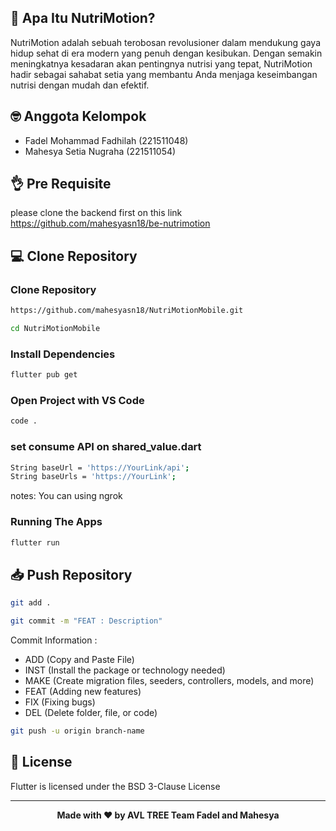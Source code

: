 ## 🤨 Apa Itu NutriMotion?
NutriMotion adalah sebuah terobosan revolusioner dalam mendukung gaya hidup sehat di era modern yang penuh dengan kesibukan. Dengan semakin meningkatnya kesadaran akan pentingnya nutrisi yang tepat, NutriMotion hadir sebagai sahabat setia yang membantu Anda menjaga keseimbangan nutrisi dengan mudah dan efektif.

## 🤓 Anggota Kelompok
- Fadel Mohammad Fadhilah (221511048)
- Mahesya Setia Nugraha (221511054)

## 👌 Pre Requisite
please clone the backend first on this link
https://github.com/mahesyasn18/be-nutrimotion

## 💻 Clone Repository
### Clone Repository
```bash
https://github.com/mahesyasn18/NutriMotionMobile.git
```
```bash
cd NutriMotionMobile
```

### Install Dependencies
```bash
flutter pub get
```

### Open Project with VS Code
```bash
code .
```

### set consume API on shared_value.dart
```bash
String baseUrl = 'https://YourLink/api';
String baseUrls = 'https://YourLink';

```
notes: You can using ngrok


### Running The Apps
```bash
flutter run
```

## 📥 Push Repository
```bash
git add .
```
```bash
git commit -m "FEAT : Description"
```
Commit Information : 
- ADD (Copy and Paste File)
- INST (Install the package or technology needed)
- MAKE (Create migration files, seeders, controllers, models, and more)
- FEAT (Adding new features)
- FIX (Fixing bugs)
- DEL (Delete folder, file, or code)

```bash
git push -u origin branch-name
```

## 🔱 License

Flutter is licensed under the BSD 3-Clause License

------------

<p align="center"><b>Made with ❤️ by AVL TREE Team Fadel and Mahesya</b></p>
